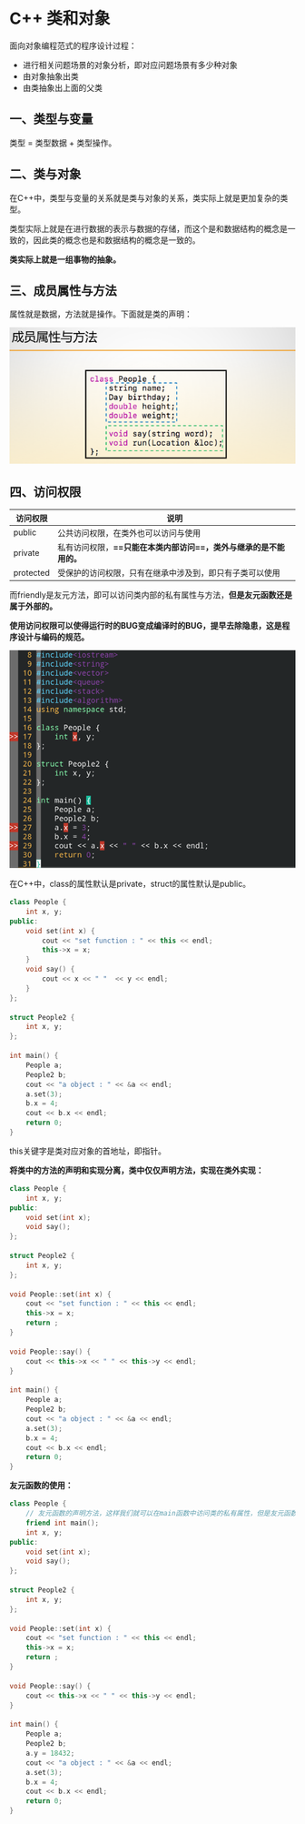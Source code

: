 # C++ 类和对象

面向对象编程范式的程序设计过程：

+ 进行相关问题场景的对象分析，即对应问题场景有多少种对象
+ 由对象抽象出类
+ 由类抽象出上面的父类



## 一、类型与变量

类型 = 类型数据 + 类型操作。



## 二、类与对象

在C++中，类型与变量的关系就是类与对象的关系，类实际上就是更加复杂的类型。

类型实际上就是在进行数据的表示与数据的存储，而这个是和数据结构的概念是一致的，因此类的概念也是和数据结构的概念是一致的。

**类实际上就是一组事物的抽象。**



## 三、成员属性与方法

属性就是数据，方法就是操作。下面就是类的声明：

![](./class_claim.png)



## 四、访问权限

| 访问权限  | 说明                                                         |
| --------- | ------------------------------------------------------------ |
| public    | 公共访问权限，在类外也可以访问与使用                         |
| private   | 私有访问权限，**==只能在本类内部访问==，类外与继承的是不能用的。** |
| protected | 受保护的访问权限，只有在继承中涉及到，即只有子类可以使用     |

而friendly是友元方法，即可以访问类内部的私有属性与方法，**但是友元函数还是属于外部的。**

**使用访问权限可以使得运行时的BUG变成编译时的BUG，提早去除隐患，这是程序设计与编码的规范。**

![](./access_right.png)

在C++中，class的属性默认是private，struct的属性默认是public。



```c++
class People {
    int x, y;
public:
    void set(int x) {
        cout << "set function : " << this << endl;
        this->x = x;
    }
    void say() { 
        cout << x << " "  << y << endl;
    }
};

struct People2 {
    int x, y;
};

int main() {
    People a;
    People2 b;
    cout << "a object : " << &a << endl;
    a.set(3);
    b.x = 4;
    cout << b.x << endl;
    return 0;
}
```

this关键字是类对应对象的首地址，即指针。

**将类中的方法的声明和实现分离，类中仅仅声明方法，实现在类外实现：**

```c++
class People {
    int x, y;
public:
    void set(int x);
    void say();
};

struct People2 {
    int x, y;
};

void People::set(int x) {
    cout << "set function : " << this << endl;
    this->x = x;
    return ;
}

void People::say() {
    cout << this->x << " " << this->y << endl;
}

int main() {
    People a;
    People2 b;
    cout << "a object : " << &a << endl;
    a.set(3);
    b.x = 4;
    cout << b.x << endl;
    return 0;
}
```



**友元函数的使用：**

```c++
class People {
    // 友元函数的声明方法，这样我们就可以在main函数中访问类的私有属性，但是友元函数实际上不是类内的方法，这是类外的方法。
    friend int main();
    int x, y;
public:
    void set(int x);
    void say();
};

struct People2 {
    int x, y;
};

void People::set(int x) {
    cout << "set function : " << this << endl;
    this->x = x;
    return ;
}

void People::say() {
    cout << this->x << " " << this->y << endl;
}

int main() {
    People a;
    People2 b;
    a.y = 18432;
    cout << "a object : " << &a << endl;
    a.set(3);
    b.x = 4;
    cout << b.x << endl;
    return 0;
}
```

